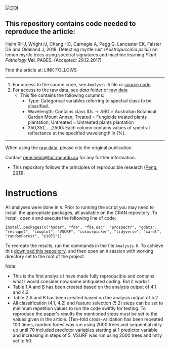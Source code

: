 [![DOI](https://zenodo.org/badge/92111648.svg)](https://zenodo.org/badge/latestdoi/92111648)


## This repository contains code needed to reproduce the article:

Heim RHJ, Wright IJ, Chang HC, Carnegie A, Pegg G, Lancaster EK, Falster DS and Oldeland J, 2018. Detecting myrtle rust (*Austropuccinia psidii*) on lemon myrtle trees using spectral signatures and machine learning.*Plant Pathology* **Vol**, PAGES. (Accepted: 29.12.2017)
  
Find the article at: LINK FOLLOWS
***
    
1. For access to the source code, see `Analysis.R` file or [source code](https://github.com/ReneHeim/MyrtleRust-LemonMyrtle-Classification/blob/master/Analysis.R)  
2. For access to the raw data, see *data* folder or [raw data](https://github.com/ReneHeim/MyrtleRust-LemonMyrtle-Classification/blob/master/data/Input_for_C1_AllSpectraABGPlantation_LeafClip.csv) 
	+ This file contains the following columns:
		- Type: Categorical variables referring to spectral class to be classified.
		- Wavelength: Contains class IDs -> ABG = Australian Botanical Garden Mount Annan, Treated = Fungicide treated plants plantation, Untreated = Untreated plants plantation
		- 350,351,....,2500: Each column contains values of spectral reflectance at the specified wavelength in [%].
    
***
When using the [raw data](https://github.com/ReneHeim/MyrtleRust-LemonMyrtle-Classification/blob/master/data/Input_for_C1_AllSpectraABGPlantation_LeafClip.csv), please cite the original publication.

Contact rene.heim@hdr.mq.edu.au for any further information.  

+ This repository follows the principles of reproducible research ([Peng, 2011](http://www.sciencemag.org/content/334/6060/1226)).

# Instructions

All analyses were done in `R`. Prior to running the script you may need to install the appropriate packages, all available on the CRAN repository. To install, open `R` and execute the following line of code:

```
install.packages(c("hsdar", "fda", "fda.usc", "prospectr", "gdata", "reshape2", "cowplot", "VSURF", "colourpicker", "tidyverse", "caret", "randomForest", "e1071"))
```

To recreate the results, run the commands in the file `Analysis.R`. To achieve this [download this repository](https://github.com/reneheim/myrtlerust-lemonmyrtle-classification/archive/master.zip), and then open an `R` session with working directory set to the root of the project.


Note: 

+ This is the first analysis I have made fully reproducible and contains what I would consider now some antiquated coding. But it works!
+ Table 1 A and B has been created based on the analysis output of 4.1 and 4.2
+ Table 2 A and B has been created based on the analysis output of 5.2
+ All classification (4.1, 4.2) and feature selection (5.2) steps can be set to minimum repetition values to run the code swiftly for testing. To reproduce the paper's results the mentioned steps must be set to the values given in the article. (Ten-fold cross-validation has been repeated 100 times,  random forest was run using 2000 trees and sequential mtry up until 70 included predictor variables starting at 1 predictor variable and increasing in steps of 5. VSURF was run using 2000 trees and mtry set to 50.

